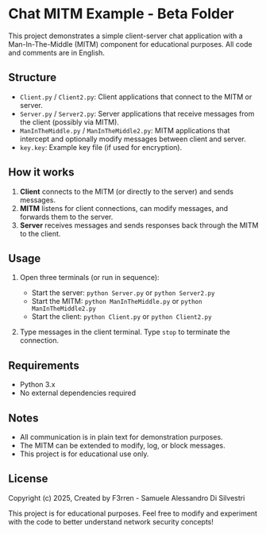 # Chat MITM Example - Beta Folder

This project demonstrates a simple client-server chat application with a Man-In-The-Middle (MITM) component for educational purposes. All code and comments are in English.

## Structure

- `Client.py` / `Client2.py`: Client applications that connect to the MITM or server.
- `Server.py` / `Server2.py`: Server applications that receive messages from the client (possibly via MITM).
- `ManInTheMiddle.py` / `ManInTheMiddle2.py`: MITM applications that intercept and optionally modify messages between client and server.
- `key.key`: Example key file (if used for encryption).

## How it works

1. **Client** connects to the MITM (or directly to the server) and sends messages.
2. **MITM** listens for client connections, can modify messages, and forwards them to the server.
3. **Server** receives messages and sends responses back through the MITM to the client.

## Usage

1. Open three terminals (or run in sequence):
   - Start the server: `python Server.py` or `python Server2.py`
   - Start the MITM: `python ManInTheMiddle.py` or `python ManInTheMiddle2.py`
   - Start the client: `python Client.py` or `python Client2.py`

2. Type messages in the client terminal. Type `stop` to terminate the connection.

## Requirements
- Python 3.x
- No external dependencies required

## Notes
- All communication is in plain text for demonstration purposes.
- The MITM can be extended to modify, log, or block messages.
- This project is for educational use only.

## License
Copyright (c) 2025, Created by F3rren - Samuele Alessandro Di Silvestri

This project is for educational purposes.
Feel free to modify and experiment with the code to better understand network security concepts!
